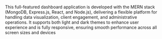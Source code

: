 This full-featured dashboard application is developed with the MERN stack (MongoDB, Express.js, React, and Node.js), delivering a flexible platform for handling data visualization, client engagement, and administrative operations. It supports both light and dark themes to enhance user experience and is fully responsive, ensuring smooth performance across all screen sizes and devices
